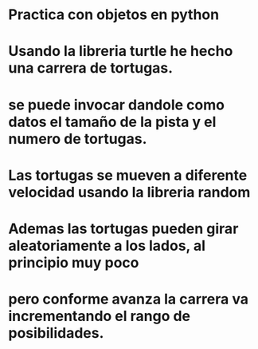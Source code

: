 # Practica con objetos en python
# Usando la libreria turtle he hecho una carrera de tortugas.
# se puede invocar dandole como datos el tamaño de la pista y el numero de tortugas.
# Las tortugas se mueven a diferente velocidad usando la libreria random
# Ademas las tortugas pueden girar aleatoriamente  a los lados, al principio muy poco
# pero conforme avanza la carrera va incrementando el rango de posibilidades.
